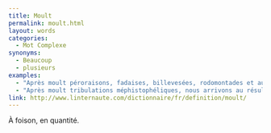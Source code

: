 ```yaml
---
title: Moult
permalink: moult.html
layout: words
categories:
  - Mot Complexe
synonyms:
  - Beaucoup
  - plusieurs
examples:
  - "Après moult péroraisons, fadaises, billevesées, rodomontades et autres coquecigrues, nous pouvons reprendre le cours de la vie normale..."
  - "Après moult tribulations méphistophéliques, nous arrivons au résultat annoncé. (équivalent à &quot;Après moult circonlocutions et procrastinations, atteindrons-nous l'apocatastase ?&quot;)"
link: http://www.linternaute.com/dictionnaire/fr/definition/moult/
---
```


À foison, en quantité.
